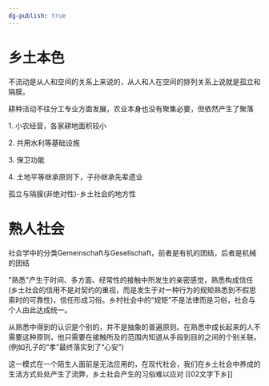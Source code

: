 ```yaml
---
dg-publish: true
---
```

# 乡土本色

不流动是从人和空间的关系上来说的，从人和人在空间的排列关系上说就是孤立和隔膜。

耕种活动不往分工专业方面发展，农业本身也没有聚集必要，但依然产生了聚落

1. 小农经营，各家耕地面积较小

2. 共用水利等基础设施

3. 保卫功能

4. 土地平等继承原则下，子孙继承先辈遗业

孤立与隔膜(非绝对性)-乡土社会的地方性

# 熟人社会

社会学中的分类Gemeinschaft与Gesellschaft，前者是有机的团结，后者是机械的团结

"熟悉"产生于时间、多方面、经常性的接触中所发生的亲密感觉，熟悉构成信任(乡土社会的信用不是对契约的重视，而是发生于对一种行为的规矩熟悉到不假思索时的可靠性)，信任形成习俗。乡村社会中的“规矩”不是法律而是习俗，社会与个人由此达成统一。

从熟悉中得到的认识是个别的，并不是抽象的普遍原则。在熟悉中成长起来的人不需要这种原则，他只需要在接触所及的范围内知道从手段到目的之间的个别关联。(例如孔子的“孝”最终落实到了“心安”)

这一模式在一个陌生人面前是无法应用的，在现代社会，我们在乡土社会中养成的生活方式处处产生了流弊，乡土社会产生的习俗难以应对
[[02文字下乡]]

